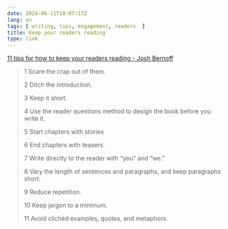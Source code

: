 ```yaml
---
date: 2024-06-11T18:07:17Z
lang: en
tags: [ writing, tips, engagement, readers  ]
title: Keep your readers reading
type: link
---
```


[11 tips for how to keep your readers reading - Josh Bernoff](https://bernoff.com/blog/11-tips-for-how-to-keep-your-readers-reading)

> 1 Scare the crap out of them.
>
> 2 Ditch the introduction.
>
> 3 Keep it short.
>
> 4 Use the reader questions method to design the book before you write it.
>
> 5 Start chapters with stories
>
> 6 End chapters with teasers.
>
> 7 Write directly to the reader with “you” and “we.”
>
> 8 Vary the length of sentences and paragraphs, and keep paragraphs short.
>
> 9 Reduce repetition.
>
> 10 Keep jargon to a minimum.
>
> 11 Avoid clichéd examples, quotes, and metaphors.
